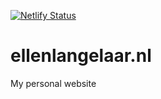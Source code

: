 [![Netlify Status](https://api.netlify.com/api/v1/badges/433150cc-9c8c-448f-b4ff-532343460014/deploy-status)](https://app.netlify.com/sites/dreamy-poincare-88cb4f/deploys)


# ellenlangelaar.nl
My personal website
